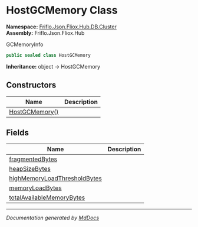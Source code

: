 ﻿<!--  
  <auto-generated>   
    The contents of this file were generated by a tool.  
    Changes to this file may be list if the file is regenerated  
  </auto-generated>   
-->

# HostGCMemory Class

**Namespace:** [Friflo.Json.Fliox.Hub.DB.Cluster](../index.md)  
**Assembly:** Friflo.Json.Fliox.Hub

GCMemoryInfo

```csharp
public sealed class HostGCMemory
```

**Inheritance:** object → HostGCMemory

## Constructors

| Name                                    | Description |
| --------------------------------------- | ----------- |
| [HostGCMemory()](constructors/index.md) |             |

## Fields

| Name                                                                   | Description |
| ---------------------------------------------------------------------- | ----------- |
| [fragmentedBytes](fields/fragmentedBytes.md)                           |             |
| [heapSizeBytes](fields/heapSizeBytes.md)                               |             |
| [highMemoryLoadThresholdBytes](fields/highMemoryLoadThresholdBytes.md) |             |
| [memoryLoadBytes](fields/memoryLoadBytes.md)                           |             |
| [totalAvailableMemoryBytes](fields/totalAvailableMemoryBytes.md)       |             |

___

*Documentation generated by [MdDocs](https://github.com/ap0llo/mddocs)*
